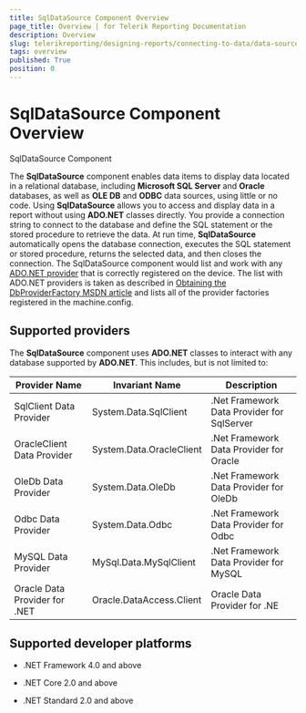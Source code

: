 ```yaml
---
title: SqlDataSource Component Overview
page_title: Overview | for Telerik Reporting Documentation
description: Overview
slug: telerikreporting/designing-reports/connecting-to-data/data-source-components/sqldatasource-component/overview
tags: overview
published: True
position: 0
---
```


# SqlDataSource Component Overview

SqlDataSource Component

The __SqlDataSource__ component enables data items to display data located in a relational
        database, including __Microsoft SQL Server__ and __Oracle__ databases,
        as well as __OLE DB__ and __ODBC__ data sources, using little or no code.
        Using __SqlDataSource__ allows you to access and display data in a report without using
        __ADO.NET__ classes directly. You provide a connection string to connect to the database and
        define the SQL statement or the stored procedure to retrieve the data. At run time, __SqlDataSource__ automatically opens the database connection, executes the SQL statement or stored procedure, returns
        the selected data, and then closes the connection. The SqlDataSource component would list and work with any [ADO.NET provider](https://docs.microsoft.com/en-us/dotnet/framework/data/adonet/ado-net-overview) that is correctly registered on the device. The list with ADO.NET providers is taken as described in [ Obtaining the DbProviderFactory MSDN article](https://docs.microsoft.com/en-us/dotnet/framework/data/adonet/obtaining-a-dbproviderfactory) and lists all of the provider factories registered in the machine.config.
      

## Supported providers

The __SqlDataSource__ component uses __ADO.NET__ classes to interact
          with any database supported by __ADO.NET__. This includes, but is not limited to:
        


| Provider Name | Invariant Name | Description |
| ------ | ------ | ------ |
|SqlClient Data Provider|System.Data.SqlClient|.Net Framework Data Provider for SqlServer|
|OracleClient Data Provider|System.Data.OracleClient|.Net Framework Data Provider for Oracle|
|OleDb Data Provider|System.Data.OleDb|.Net Framework Data Provider for OleDb|
|Odbc Data Provider|System.Data.Odbc|.Net Framework Data Provider for Odbc|
|MySQL Data Provider|MySql.Data.MySqlClient|.Net Framework Data Provider for MySQL|
|Oracle Data Provider for .NET|Oracle.DataAccess.Client|Oracle Data Provider for .NE|




## Supported developer platforms

* .NET Framework 4.0 and above
            

* .NET Core 2.0 and above
            

* .NET Standard 2.0 and above
            
